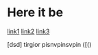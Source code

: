 # Here it be

[link1](https://google.com)
[link2](https://bing.com)
[link3](https://github.com/ItsTheOneAJ/cse15l-lab-reports)


[dsd] tirgior
pisnvpinsvpin
([()